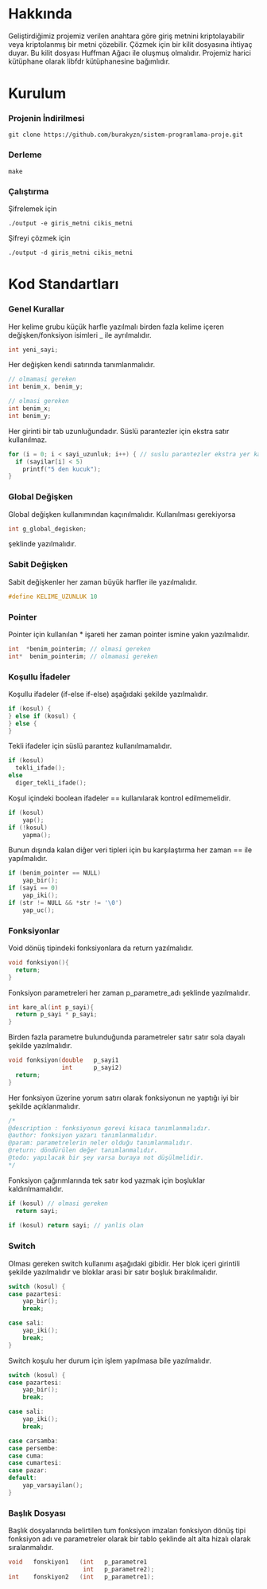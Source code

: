 # Hakkında
Geliştirdiğimiz projemiz verilen anahtara göre giriş metnini kriptolayabilir veya kriptolanmış bir metni çözebilir. Çözmek için bir kilit dosyasına ihtiyaç duyar. Bu kilit dosyası Huffman Ağacı ile oluşmuş olmalıdır. Projemiz harici kütüphane olarak libfdr kütüphanesine bağımlıdır.

# Kurulum

### Projenin İndirilmesi
```
git clone https://github.com/burakyzn/sistem-programlama-proje.git
```
### Derleme
```
make
```
### Çalıştırma
Şifrelemek için 
```
./output -e giris_metni cikis_metni
```
Şifreyi çözmek için
```
./output -d giris_metni cikis_metni
```

# Kod Standartları

### Genel Kurallar

Her kelime grubu küçük harfle yazılmalı birden fazla kelime içeren değişken/fonksiyon isimleri _ ile ayrılmalıdır.
```c
int yeni_sayi;
```
Her değişken kendi satırında tanımlanmalıdır.
```c
// olmamasi gereken
int benim_x, benim_y; 

// olmasi gereken
int benim_x; 
int benim_y;
```
Her girinti bir tab uzunluğundadır. 
Süslü parantezler için ekstra satır kullanılmaz.

```c
for (i = 0; i < sayi_uzunluk; i++) { // suslu parantezler ekstra yer kaplamaz
  if (sayilar[i] < 5)
    printf("5 den kucuk");
}
```

### Global Değişken
Global değişken kullanımından kaçınılmalıdır. 
Kullanılması gerekiyorsa 
```c
int g_global_degisken;
```
şeklinde yazılmalıdır.

### Sabit Değişken
Sabit değişkenler her zaman büyük harfler ile yazılmalıdır.
```c
#define KELIME_UZUNLUK 10   
```

### Pointer
Pointer için kullanılan * işareti her zaman pointer ismine yakın yazılmalıdır.

```c
int  *benim_pointerim; // olmasi gereken
int*  benim_pointerim; // olmamasi gereken 
```

### Koşullu İfadeler
Koşullu ifadeler (if-else if-else) aşağıdaki şekilde yazılmalıdır.

```c
if (kosul) {
} else if (kosul) {
} else {
}
```

Tekli ifadeler için süslü parantez kullanılmamalıdır.
```c
if (kosul)
  tekli_ifade();
else
  diger_tekli_ifade();
```
Koşul içindeki boolean ifadeler == kullanılarak kontrol edilmemelidir.
```c
if (kosul)
	yap();
if (!kosul)
	yapma();
```
Bunun dışında kalan diğer veri tipleri için bu karşılaştırma her zaman == ile yapılmalıdır.
```c
if (benim_pointer == NULL)
	yap_bir();
if (sayi == 0)
	yap_iki();
if (str != NULL && *str != '\0')
	yap_uc();
```

### Fonksiyonlar
Void dönüş tipindeki fonksiyonlara da return yazılmalıdır.
```c
void fonksiyon(){
  return;
}
```
Fonksiyon parametreleri her zaman p_parametre_adı şeklinde yazılmalıdır.
```c
int kare_al(int p_sayi){
  return p_sayi * p_sayi;
}
```
Birden fazla parametre bulunduğunda parametreler satır satır sola dayalı şekilde yazılmalıdır.
```c
void fonksiyon(double   p_sayi1
               int      p_sayi2)
  return;
}
```
Her fonksiyon üzerine yorum satırı olarak fonksiyonun ne yaptığı iyi bir şekilde açıklanmalıdır.
```c
/*
@description : fonksiyonun gorevi kisaca tanımlanmalıdır.
@author: fonksiyon yazarı tanımlanmalıdır.
@param: parametrelerin neler olduğu tanımlanmalıdır.
@return: döndürülen değer tanımlanmalıdır.
@todo: yapılacak bir şey varsa buraya not düşülmelidir.
*/
```
Fonksiyon çağırımlarında tek satır kod yazmak için boşluklar kaldırılmamalıdır.
```c
if (kosul) // olmasi gereken
  return sayi;
  
if (kosul) return sayi; // yanlis olan
```

### Switch 
Olması gereken switch kullanımı aşağıdaki gibidir. 
Her blok içeri girintili şekilde yazılmalıdır ve bloklar arasi bir satır boşluk bırakılmalıdır.
```c
switch (kosul) {
case pazartesi:
	yap_bir();
	break;

case sali:
	yap_iki();
	break;
}
```
Switch koşulu her durum için işlem yapılmasa bile yazılmalıdır.
```c
switch (kosul) {
case pazartesi:
	yap_bir();
	break;

case sali:
	yap_iki();
	break;

case carsamba:
case persembe:
case cuma:
case cumartesi:
case pazar:
default:
	yap_varsayilan();
}
```

### Başlık Dosyası
Başlık dosyalarında belirtilen tum fonksiyon imzaları fonksiyon dönüş tipi fonksiyon adı ve parametreler olarak bir tablo şeklinde alt alta hizalı olarak sıralanmalıdır.

```c
void   fonskiyon1   (int   p_parametre1
                     int   p_parametre2);
int    fonskiyon2   (int   p_parametre1);
```
